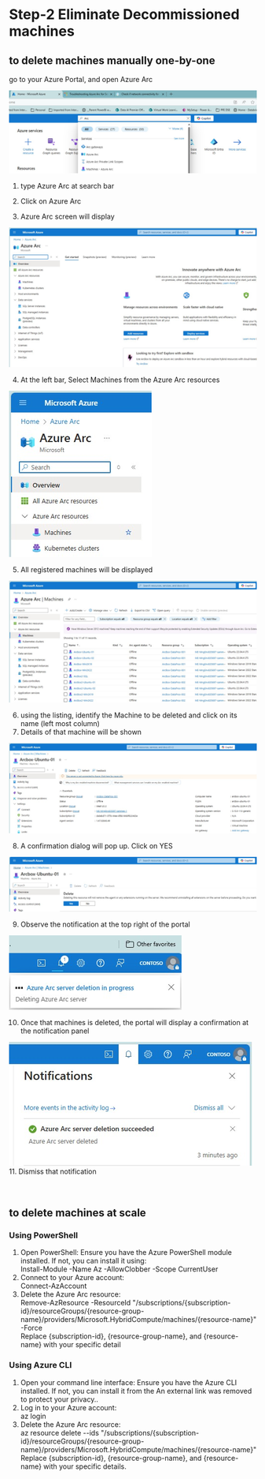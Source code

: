 # Step-2 Eliminate Decommissioned machines
## to delete machines manually one-by-one <br>

go to your Azure Portal, and open Azure Arc<br>

![Alt text](IMAGES/010_AzurePortal_SearchAzureArc.jpg "Search for Azure Arc")

1. type Azure Arc at search bar<br>
2. Click on Azure Arc<br>

3. Azure Arc screen will display<br>

![Alt text](IMAGES/011_AzureArc_LandingPage.jpg "Azure Arc Landing Page")
<br>

4. At the left bar, Select Machines from the Azure Arc resources<br>

![Alt text](IMAGES/012_AzureArcResources_Machines_menu.jpg "Azure Arc Resources - Machine - Menu option")
<br>

5. All registered machines will be displayed<br>

![Alt text](IMAGES/013_AzureArcResources_AllMachines.jpg "Azure Arc Resources - All Machines")
<br>

6. using the listing, identify the Machine to be deleted and click on its name (left most column) <br>
7. Details of that machine will be shown <br>

![Alt text](IMAGES/014_AzureArcResources_MachinesToBeDeleted.jpg "Azure Arc Resources - Delete Machine")
<br>

8. A confirmation dialog will pop up. Click on YES<br>

![Alt text](IMAGES/015_AzureArcResources_ConfirmDeletion.jpg "Azure Arc Resources - Confirm Deletion")
<br>

9. Observe the notification at the top right of the portal<br>

![Alt text](IMAGES/016_AzureArcResources_DeletionNotification.jpg "Azure Arc Resources - Deletion Notification")
<br>

10. Once that machines is deleted, the portal will display a confirmation at the notification panel<br>

![Alt text](IMAGES/017_AzureArcResources_NotificationConfirmation.jpg "Azure Arc Resources - Notification Confirmation")
<br>
11. Dismiss that notification<br>
<br>
<br>
## to delete machines at scale <br>
### Using PowerShell<br>
1. Open PowerShell: Ensure you have the Azure PowerShell module installed. If not, you can install it using:<br>
Install-Module -Name Az -AllowClobber -Scope CurrentUser<br>
2. Connect to your Azure account:<br>
Connect-AzAccount<br>
3. Delete the Azure Arc resource:<br>
Remove-AzResource -ResourceId "/subscriptions/{subscription-id}/resourceGroups/{resource-group-name}/providers/Microsoft.HybridCompute/machines/{resource-name}" -Force<br>
Replace {subscription-id}, {resource-group-name}, and {resource-name} with your specific detail<br>
### Using Azure CLI<br>
1. Open your command line interface: Ensure you have the Azure CLI installed. If not, you can install it from the An external link was removed to protect your privacy..<br>
2. Log in to your Azure account:<br>
az login<br>
3. Delete the Azure Arc resource:<br>
az resource delete --ids "/subscriptions/{subscription-id}/resourceGroups/{resource-group-name}/providers/Microsoft.HybridCompute/machines/{resource-name}"<br>
Replace {subscription-id}, {resource-group-name}, and {resource-name} with your specific details.<br>






